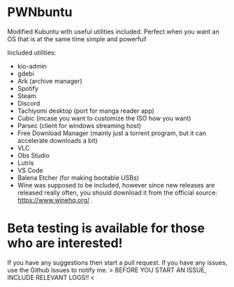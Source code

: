 # PWNbuntu
Modified Kubuntu with useful utilities included. Perfect when you want an OS that is at the same time simple and powerful!

Included utilities:
* kio-admin
* gdebi
* Ark (archive manager)
* Spotify
* Steam
* Discord
* Tachiyomi desktop (port for manga reader app)
* Cubic (incase you want to customize the ISO how you want)
* Parsec (client for windows streaming host)
* Free Download Manager (mainly just a torrent program, but it can accelerate downloads a bit)
* VLC
* Obs Studio
* Lutris
* VS Code
* Balena Etcher (for making bootable USBs)
* Wine was supposed to be included, however since new releases are released really often, you should download it from the official source: https://www.winehq.org/ .

# Beta testing is available for those who are interested!
If you have any suggestions then start a pull request. 
If you have any issues, use the Github Issues to notify me. > BEFORE YOU START AN ISSUE, INCLUDE RELEVANT LOGS!! <
